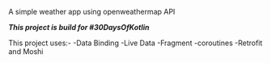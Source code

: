 A simple weather app using openweathermap API

***This project is build for #30DaysOfKotlin***

This project uses:-
-Data Binding
-Live Data
-Fragment
-coroutines
-Retrofit and Moshi
